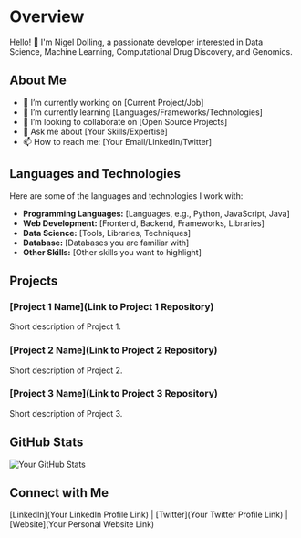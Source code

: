 # Overview

Hello! 👋 I'm Nigel Dolling, a passionate developer interested in Data Science, Machine Learning, Computational Drug Discovery, and Genomics.

## About Me

- 🔭 I’m currently working on [Current Project/Job]
- 🌱 I’m currently learning [Languages/Frameworks/Technologies]
- 👯 I’m looking to collaborate on [Open Source Projects]
- 💬 Ask me about [Your Skills/Expertise]
- 📫 How to reach me: [Your Email/LinkedIn/Twitter]

## Languages and Technologies

Here are some of the languages and technologies I work with:

- **Programming Languages:** [Languages, e.g., Python, JavaScript, Java]
- **Web Development:** [Frontend, Backend, Frameworks, Libraries]
- **Data Science:** [Tools, Libraries, Techniques]
- **Database:** [Databases you are familiar with]
- **Other Skills:** [Other skills you want to highlight]

## Projects

### [Project 1 Name](Link to Project 1 Repository)
Short description of Project 1.

### [Project 2 Name](Link to Project 2 Repository)
Short description of Project 2.

### [Project 3 Name](Link to Project 3 Repository)
Short description of Project 3.

## GitHub Stats

![Your GitHub Stats](https://github-readme-stats.vercel.app/api?username=yourusername&show_icons=true)

## Connect with Me

[LinkedIn](Your LinkedIn Profile Link) | [Twitter](Your Twitter Profile Link) | [Website](Your Personal Website Link)

